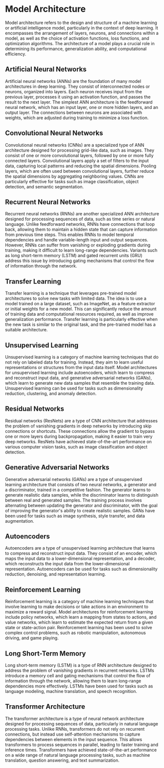 # Model Architecture

Model architecture refers to the design and structure of a machine learning or artificial intelligence model, particularly in the context of deep learning. It encompasses the arrangement of layers, neurons, and connections within a model, as well as the choice of activation functions, loss functions, and optimization algorithms. The architecture of a model plays a crucial role in determining its performance, generalization ability, and computational efficiency.

## Artificial Neural Networks

Artificial neural networks (ANNs) are the foundation of many model architectures in deep learning. They consist of interconnected nodes or neurons, organized into layers. Each neuron receives input from the previous layer, processes it using an activation function, and passes the result to the next layer. The simplest ANN architecture is the feedforward neural network, which has an input layer, one or more hidden layers, and an output layer. The connections between neurons are associated with weights, which are adjusted during training to minimize a loss function.

## Convolutional Neural Networks

Convolutional neural networks (CNNs) are a specialized type of ANN architecture designed for processing grid-like data, such as images. They consist of one or more convolutional layers, followed by one or more fully connected layers. Convolutional layers apply a set of filters to the input data, capturing local patterns and reducing the spatial dimensions. Pooling layers, which are often used between convolutional layers, further reduce the spatial dimensions by aggregating neighboring values. CNNs are particularly effective for tasks such as image classification, object detection, and semantic segmentation.

## Recurrent Neural Networks

Recurrent neural networks (RNNs) are another specialized ANN architecture designed for processing sequences of data, such as time series or natural language. Unlike feedforward networks, RNNs have connections that loop back, allowing them to maintain a hidden state that can capture information from previous time steps. This enables RNNs to model temporal dependencies and handle variable-length input and output sequences. However, RNNs can suffer from vanishing or exploding gradients during training, making it difficult to learn long-range dependencies. Variants such as long short-term memory (LSTM) and gated recurrent units (GRU) address this issue by introducing gating mechanisms that control the flow of information through the network.

## Transfer Learning

Transfer learning is a technique that leverages pre-trained model architectures to solve new tasks with limited data. The idea is to use a model trained on a large dataset, such as ImageNet, as a feature extractor or initial weights for a new model. This can significantly reduce the amount of training data and computational resources required, as well as improve generalization performance. Transfer learning is particularly effective when the new task is similar to the original task, and the pre-trained model has a suitable architecture.

## Unsupervised Learning

Unsupervised learning is a category of machine learning techniques that do not rely on labeled data for training. Instead, they aim to learn useful representations or structures from the input data itself. Model architectures for unsupervised learning include autoencoders, which learn to compress and reconstruct input data, and generative adversarial networks (GANs), which learn to generate new data samples that resemble the training data. Unsupervised learning can be used for tasks such as dimensionality reduction, clustering, and anomaly detection.

## Residual Networks

Residual networks (ResNets) are a type of CNN architecture that addresses the problem of vanishing gradients in deep networks by introducing skip connections or shortcuts. These connections allow the gradient to bypass one or more layers during backpropagation, making it easier to train very deep networks. ResNets have achieved state-of-the-art performance on various computer vision tasks, such as image classification and object detection.

## Generative Adversarial Networks

Generative adversarial networks (GANs) are a type of unsupervised learning architecture that consists of two neural networks, a generator and a discriminator, trained in a competitive fashion. The generator learns to generate realistic data samples, while the discriminator learns to distinguish between real and generated samples. The training process involves alternating between updating the generator and discriminator, with the goal of improving the generator's ability to create realistic samples. GANs have been used for tasks such as image synthesis, style transfer, and data augmentation.

## Autoencoders

Autoencoders are a type of unsupervised learning architecture that learns to compress and reconstruct input data. They consist of an encoder, which maps the input data to a lower-dimensional representation, and a decoder, which reconstructs the input data from the lower-dimensional representation. Autoencoders can be used for tasks such as dimensionality reduction, denoising, and representation learning.

## Reinforcement Learning

Reinforcement learning is a category of machine learning techniques that involve learning to make decisions or take actions in an environment to maximize a reward signal. Model architectures for reinforcement learning include policy networks, which learn a mapping from states to actions, and value networks, which learn to estimate the expected return from a given state or state-action pair. Reinforcement learning has been used to solve complex control problems, such as robotic manipulation, autonomous driving, and game playing.

## Long Short-Term Memory

Long short-term memory (LSTM) is a type of RNN architecture designed to address the problem of vanishing gradients in recurrent networks. LSTMs introduce a memory cell and gating mechanisms that control the flow of information through the network, allowing them to learn long-range dependencies more effectively. LSTMs have been used for tasks such as language modeling, machine translation, and speech recognition.

## Transformer Architecture

The transformer architecture is a type of neural network architecture designed for processing sequences of data, particularly in natural language processing tasks. Unlike RNNs, transformers do not rely on recurrent connections, but instead use self-attention mechanisms to capture dependencies between elements in the input sequence. This allows transformers to process sequences in parallel, leading to faster training and inference times. Transformers have achieved state-of-the-art performance on a wide range of natural language processing tasks, such as machine translation, question answering, and text summarization.
